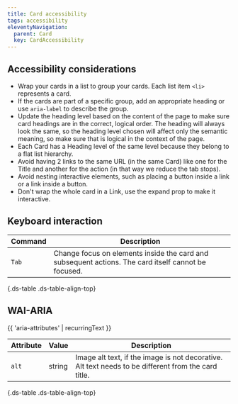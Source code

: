 ```yaml
---
title: Card accessibility
tags: accessibility
eleventyNavigation:
  parent: Card
  key: CardAccessibility
---
```

<section>
  
## Accessibility considerations

- Wrap your cards in a list to group your cards. Each list item `<li>` represents a card.
- If the cards are part of a specific group, add an appropriate heading or use `aria-label` to describe the group.
- Update the heading level based on the content of the page to make sure card headings are in the correct, logical order. The heading will always look the same, so the heading level chosen will affect only the semantic meaning, so make sure that is logical in the context of the page.
- Each Card has a Heading level of the same level because they belong to a flat list hierarchy.
- Avoid having 2 links to the same URL (in the same Card) like one for the Title and another for the action (in that way we reduce the tab stops).
- Avoid nesting interactive elements, such as placing a button inside a link or a link inside a button.
- Don't wrap the whole card in a Link, use the expand prop to make it interactive.
  
</section>

<section>

## Keyboard interaction

<div class="ds-table-wrapper">

|Command|Description|
|-|-|
|`Tab`|Change focus on elements inside the card and subsequent actions. The card itself cannot be focused.|

{.ds-table .ds-table-align-top}

</div>

</section>
<section> 

## WAI-ARIA

{{ 'aria-attributes' | recurringText }}

<div class="ds-table-wrapper">

|Attribute|Value|Description|
|-|-|-|
|`alt`|string|Image alt text, if the image is not decorative. Alt text needs to be different from the card title.|

{.ds-table .ds-table-align-top}
</div>

</section>
